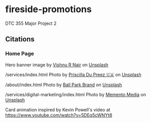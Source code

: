 # fireside-promotions
DTC 355 Major Project 2

## Citations
### Home Page
Hero banner image by <a href="https://unsplash.com/@vishnurnair?utm_content=creditCopyText&utm_medium=referral&utm_source=unsplash">Vishnu R Nair</a> on <a href="https://unsplash.com/photos/band-performing-on-stage-in-front-of-people-m1WZS5ye404?utm_content=creditCopyText&utm_medium=referral&utm_source=unsplash">Unsplash</a>

/services/index.html Photo by <a href="https://unsplash.com/@priscilladupreez?utm_content=creditCopyText&utm_medium=referral&utm_source=unsplash">Priscilla Du Preez 🇨🇦</a> on <a href="https://unsplash.com/photos/three-men-laughing-while-looking-in-the-laptop-inside-room-XkKCui44iM0?utm_content=creditCopyText&utm_medium=referral&utm_source=unsplash">Unsplash</a>
  
/about/index.html Photo by <a href="https://unsplash.com/@ballparkbrand?utm_content=creditCopyText&utm_medium=referral&utm_source=unsplash">Ball Park Brand</a> on <a href="https://unsplash.com/photos/group-of-people-sitting-on-ground-with-bonfire-during-daytime-MflMvzNfdQ8?utm_content=creditCopyText&utm_medium=referral&utm_source=unsplash">Unsplash</a>

/services/digital-marketing/index.html Photo by <a href="https://unsplash.com/@heymemento?utm_content=creditCopyText&utm_medium=referral&utm_source=unsplash">Memento Media</a> on <a href="https://unsplash.com/photos/man-in-purple-crew-neck-t-shirt-standing-near-black-flat-screen-tv-5RiM4nlTsI0?utm_content=creditCopyText&utm_medium=referral&utm_source=unsplash">Unsplash</a>
  

Card animation inspired by Kevin Powell's video at https://www.youtube.com/watch?v=5DEq5cWNYt8


  